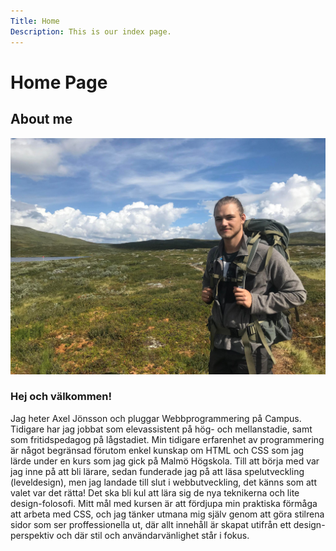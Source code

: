 ```yaml
---
Title: Home
Description: This is our index page.
---
```


# Home Page
## About me


![my picture](assets/img/jag_messenger.jpg)


### Hej och välkommen! 
Jag heter Axel Jönsson och pluggar Webbprogrammering på Campus. 
Tidigare har jag jobbat som elevassistent på hög- och mellanstadie, samt som fritidspedagog på lågstadiet. Min tidigare erfarenhet av programmering är något begränsad förutom enkel kunskap om HTML och CSS som jag lärde under en kurs som jag gick på Malmö Högskola. Till att börja med var jag inne på att bli lärare, sedan funderade jag på att läsa spelutveckling (leveldesign), men jag landade till slut i webbutveckling, det känns som att valet var det rätta!
Det ska bli kul att lära sig de nya teknikerna och lite design-folosofi. Mitt mål med kursen är att fördjupa min praktiska förmåga att arbeta med CSS, och jag tänker utmana mig själv genom att göra stilrena sidor som ser proffessionella ut, där allt innehåll är skapat utifrån ett design-perspektiv och där stil och användarvänlighet står i fokus. 
